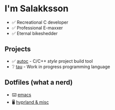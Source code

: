 # I'm Salakksson

- ✅ Recreational C developer
- ✅ Professional E-maxxer 
- ✅ Eternal bikeshedder

## Projects

- ✅ [autoc](https://github.com/Salakksson/autoc) - C/C++ *style* project build tool
- ❔ [tau](https://github.com/Salakksson/tau) - Work in progress programming language
  
## Dotfiles (what a nerd)

- ⌨️ [emacs](https://github.com/salakksson/.emacs.d/)
- 🖥️ [hyprland & misc](https://github.com/salakksson/dots/)
